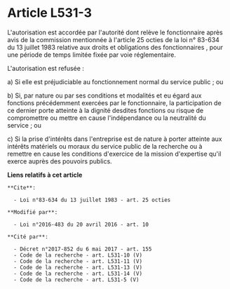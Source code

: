 # Article L531-3

L'autorisation est accordée par l'autorité dont relève le fonctionnaire après avis de la commission
mentionnée à l'article 25 octies de la loi n° 83-634 du 13 juillet 1983 relative aux droits et obligations des
fonctionnaires , pour une période de temps limitée fixée par voie réglementaire. 

L'autorisation est refusée : 

a) Si elle est préjudiciable au fonctionnement normal du service public ; ou 

b) Si, par nature ou par ses conditions et modalités et eu égard aux fonctions précédemment exercées par le fonctionnaire, la
participation de ce dernier porte atteinte à la dignité desdites fonctions ou risque de compromettre ou mettre en cause
l'indépendance ou la neutralité du service ; ou 

c) Si la prise d'intérêts dans l'entreprise est de nature à porter atteinte aux intérêts matériels ou moraux du service
public de la recherche ou à remettre en cause les conditions d'exercice de la mission d'expertise qu'il exerce auprès des
pouvoirs publics.

**Liens relatifs à cet article**

	**Cite**:

	  - Loi n°83-634 du 13 juillet 1983 - art. 25 octies

	**Modifié par**:

	  - Loi n°2016-483 du 20 avril 2016 - art. 10

	**Cité par**:

	  - Décret n°2017-852 du 6 mai 2017 - art. 155
	  - Code de la recherche - art. L531-10 (V)
	  - Code de la recherche - art. L531-11 (V)
	  - Code de la recherche - art. L531-13 (V)
	  - Code de la recherche - art. L531-14 (V)
	  - Code de la recherche - art. L531-5 (V)
